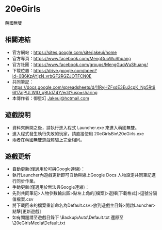 ﻿# 20eGirls
萌國無雙

相關連結
-----------------------------------------------------
* 官方網站：https://sites.google.com/site/jakeuj/home
* 官方專頁：https://www.facebook.com/MengGuoWuShuang
* 官方社團：https://www.facebook.com/groups/MengGuoWuShuang/
* 下載位置：https://drive.google.com/open?id=0B6KzAYjzN_vrbGF2RGZJOTFCN0E
* 共同筆記：https://docs.google.com/spreadsheets/d/11RyHZFxdE3Eu2cpK_Np5Rt96I17ajPULWlD_gBUdZ4Y/edit?usp=sharing
* 本傳作者：御星幻 Jakeuj@hotmail.com

遊戲說明
-----------------------------------------------------
* 資料夾解開之後，請執行進入程式 Launcher.exe 來進入萌國無雙。
* 進入程式發生執行失敗的玩家，請直接使用 20eGirlsBin\20eGirls.exe
* 兩者在萌國無雙遊戲體驗上完全相同。

遊戲更新
-----------------------------------------------------
* 自動更新(僅適用於可與Google連線)：
* 執行Launcher內遊戲更新即可自動與線上Google Docs 人物設定共同筆記進行同步作業。
* 手動更新(僅適用於無法與Google連線)：
* 先到共同筆記>人物參數輸出區>點左上角的[檔案]>選擇[下載格式]>逗號分隔值檔案.csv
* 將下載回來的檔案重新命名為Default.csv>放到遊戲主目錄>開啟Launcher>點擊[更新遊戲]
* 如有問題請至遊戲目錄下 \Backup\Auto\Default.txt 還原至 \20eGirlsMedia\Default.txt